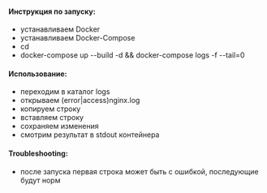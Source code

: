 #### **Инструкция по запуску:**
- устанавливаем Docker
- устанавливаем Docker-Compose
- cd <path-to-repo>
- docker-compose up --build -d && docker-compose logs -f --tail=0

#### **Использование:**
- переходим в каталог logs
- открываем (error|access)nginx.log
- копируем строку
- вставляем строку
- сохраняем изменения
- смотрим результат в stdout контейнера

#### **Troubleshooting:**
- после запуска первая строка может быть с ошибкой, последующие будут норм